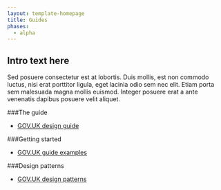 ```yaml
---
layout: template-homepage
title: Guides
phases:
  - alpha
---
```


## Intro text here
Sed posuere consectetur est at lobortis. Duis mollis, est non commodo luctus, nisi erat porttitor ligula, eget lacinia odio sem nec elit. Etiam porta sem malesuada magna mollis euismod. Integer posuere erat a ante venenatis dapibus posuere velit aliquet.

###The guide
* [GOV.UK design guide](/design-guide/)


###Getting started
* [GOV.UK guide examples](/example/)

###Design patterns
* [GOV.UK design patterns](/patterns/)